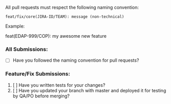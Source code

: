 All pull requests must respect the following naming convention:

```
feat/fix/core(JIRA-ID/TEAM): message (non-technical)
```
Example:

feat(EDAP-999/COP): my awesome new feature

### All Submissions:

* [ ] Have you followed the naming convention for pull requests?

### Feature/Fix Submissions:

1. [ ] Have you written tests for your changes?
2. [ ] Have you updated your branch with master and deployed it for testing by QA/PO before merging?
